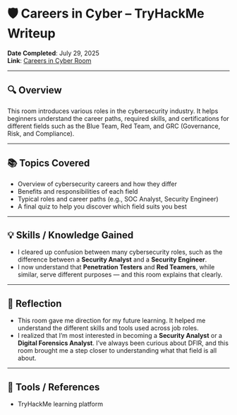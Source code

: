 # 🛡️ Careers in Cyber – TryHackMe Writeup

**Date Completed**: July 29, 2025  
**Link**: [Careers in Cyber Room](https://tryhackme.com/room/careersincyber)

---

## 🔍 Overview

This room introduces various roles in the cybersecurity industry. It helps beginners understand the career paths, required skills, and certifications for different fields such as the Blue Team, Red Team, and GRC (Governance, Risk, and Compliance).

---

## 📚 Topics Covered

- Overview of cybersecurity careers and how they differ
- Benefits and responsibilities of each field
- Typical roles and career paths (e.g., SOC Analyst, Security Engineer)
- A final quiz to help you discover which field suits you best

---

## 💡 Skills / Knowledge Gained

- I cleared up confusion between many cybersecurity roles, such as the difference between a **Security Analyst** and a **Security Engineer**.
- I now understand that **Penetration Testers** and **Red Teamers**, while similar, serve different purposes — and this room explains that clearly.

---

## 🧠 Reflection

- This room gave me direction for my future learning. It helped me understand the different skills and tools used across job roles.
- I realized that I’m most interested in becoming a **Security Analyst** or a **Digital Forensics Analyst**. I’ve always been curious about DFIR, and this room brought me a step closer to understanding what that field is all about.

---

## 🧰 Tools / References

- TryHackMe learning platform
